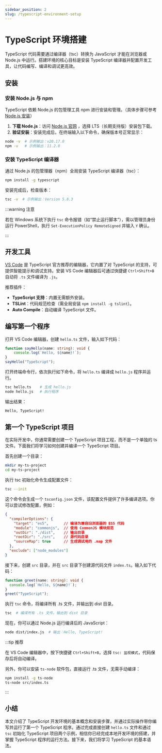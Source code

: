 ```yaml
---
sidebar_position: 2
slug: /typescript-environment-setup
---
```


# TypeScript 环境搭建

TypeScript 代码需要通过编译器（tsc）转换为 JavaScript 才能在浏览器或 Node.js 中运行。搭建环境的核心目标是安装 TypeScript 编译器并配置开发工具，让代码编写、编译和调试更高效。

## 安装

### 安装 Node.js 与 npm

TypeScript 依赖 Node.js 的包管理工具 npm 进行安装和管理。（具体步骤可参考 [Node.js 安装](/nodejs/nodejs-installation)）
1. **下载 Node.js**：访问 [Node.js 官网](https://nodejs.org/) ，选择 LTS（长期支持版）安装包下载。  
2. **验证安装**：安装完成后，在终端输入以下命令，确保版本号正常显示：
```bash
node -v  # 示例输出：v20.17.0
npm -v   # 示例输出：11.2.0
```

### 安装 TypeScript 编译器

通过 Node.js 的包管理器（npm）全局安装 TypeScript 编译器（tsc）：

```bash
npm install -g typescript
```

安装完成后，检查版本：

```bash
tsc -v  # 示例输出：Version 5.8.3
```

:::warning 注意

若在 Windows 系统下执行 `tsc` 命令报错（如“禁止运行脚本”），需以管理员身份运行 PowerShell，执行 `Set-ExecutionPolicy RemoteSigned` 并输入 `Y` 确认。

:::



## 开发工具

[VS Code](/vscode) 是 TypeScript 官方推荐的编辑器，它内置了对 TypeScript 的支持，可提供智能提示和调试支持。安装 VS Code 编辑器后可通过快捷键 `Ctrl+Shift+B` 自动将 `.ts` 文件编译为 `.js`。

推荐插件：

- **TypeScript 支持**：内置无需额外安装。
- **TSLint**：代码规范检查（需全局安装 `npm install -g tslint`）。
- **Auto Compile**：自动编译 TypeScript 文件。



## 编写第一个程序

打开 VS Code 编辑器，创建 `hello.ts` 文件，输入如下代码：

```typescript showLineNumbers
function sayHello(name: string): void {
    console.log(`Hello, ${name}!`);
}
sayHello("TypeScript");
```

打开终端命令行，依次执行如下命令，将 `hello.ts` 编译成 `hello.js` 程序并运行。

```bash
tsc hello.ts    # 生成 hello.js
node hello.js   # 执行程序
```

输出结果：

```bash
Hello, TypeScript!
```



## 第一个 TypeScript 项目

在实际开发中，你通常需要创建一个 TypeScript 项目工程，而不是一个单独的 ts 文件。下面我们将学习如何创建并编译一个 TypeScript 项目。

首先创建一个目录：

```bash
mkdir my-ts-project
cd my-ts-project
```

执行 tsc 初始化命令生成配置文件：

```bash
tsc --init
```

这个命令会生成一个 `tsconfig.json` 文件，该配置文件提供了许多编译选项。你可以尝试修改配置，例如：

```json
{
  "compilerOptions": {
    "target": "es5",       // 编译为兼容旧浏览器的 ES5 代码
    "module": "commonjs",  // 使用 CommonJS 模块规范
    "outDir": "./dist",    // 输出目录
    "rootDir": "./src",    // 源代码目录
    "sourceMap": true      // 生成调试用的 .map 文件
  },
  "exclude": ["node_modules"]
}
```

接下来，创建 `src` 目录，并在 `src` 目录下创建源代码文件 `index.ts`。输入如下代码：

```typescript showLineNumbers title="src/index.ts"
function greet(name: string): void {
  console.log(`Hello, ${name}!`);
}
greet("TypeScript");
```

执行 `tsc` 命令，将编译所有 .ts 文件，并输出到 dist 目录。

```bash
tsc  # 编译所有 .ts 文件，输出到 dist 目录
```

现在，你可以通过 Node.js 运行编译后的 JavaScript：

```bash
node dist/index.js  # 输出：Hello, TypeScript!
```



:::tip 推荐

在 VS Code 编辑器中，按下快捷键 `Ctrl+Shift+B`，选择 `tsc: 监视模式`，代码保存后将自动编译。

另外，你可以安装 `ts-node` 软件包，直接运行 .ts 文件，无需手动编译：

```bash
npm install -g ts-node
ts-node src/index.ts
```

:::



## 小结

本文介绍了 TypeScript 开发环境的基本概念和安装步骤，并通过实际操作带你编写并运行了第一个 TypeScript 程序。通过完成直接创建 `hello.ts` 文件和通过 `tsc` 初始化 TypeScript 项目两个示例，相信你已经完成本地开发环境的搭建，并掌握 TypeScript 程序的运行方法。接下来，我们将学习 TypeScript 的基本语法。
